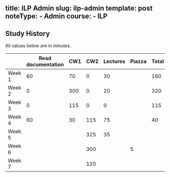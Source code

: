 title: ILP Admin
slug: ilp-admin
template: post
noteType:
    - Admin
course:
    - ILP
---

## Study History

All values below are in minutes.

|        | Read documentation | CW1 | CW2 | Lectures | Piazza | Total |
| ------ | ------------------ | --- | --- | -------- | ------ | ----- |
| Week 1 | 60                 | 70  | 0   | 30       |        | 160   |
| Week 2 | 0                  | 300 | 0   | 20       |        | 320   |
| Week 3 | 0                  | 115 | 0   | 0        |        | 115   |
| Week 4 | 60                 | 30  | 115 | 75       |        | 40    |
| Week 5 |                    |     | 325 | 35       |        |       |
| Week 6 |                    |     | 300 |          | 5      |       |
| Week 7 |                    |     | 120 |          |        |       |